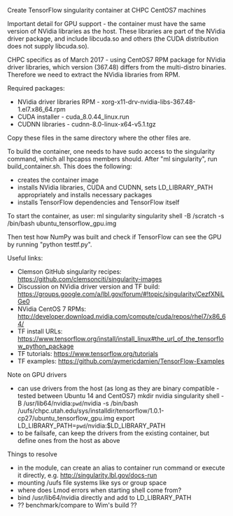 Create TensorFlow singularity container at CHPC CentOS7 machines

Important detail for GPU support - the container must have the same version of NVidia libraries as the host. These libraries are part of the NVidia driver package, and include libcuda.so and others (the CUDA distribution does not supply libcuda.so).

CHPC specifics as of March 2017 - using CentOS7 RPM package for NVidia driver libraries, which version (367.48) differs from the multi-distro binaries. Therefore we need to extract the NVidia libraries from RPM.

Required packages:
- NVidia driver libraries RPM - xorg-x11-drv-nvidia-libs-367.48-1.el7.x86_64.rpm
- CUDA installer - cuda_8.0.44_linux.run
- CUDNN libraries - cudnn-8.0-linux-x64-v5.1.tgz

Copy these files in the same directory where the other files are.

To build the container, one needs to have sudo access to the singularity command, which all hpcapss members should.
After "ml singularity", run build_container.sh. This does the following:
- creates the container image
- installs NVidia libraries, CUDA and CUDNN, sets LD_LIBRARY_PATH appropriately and installs necessary packages
- installs TensorFlow dependencies and TensorFlow itself

To start the container, as user:
ml singularity
singularity shell -B /scratch -s /bin/bash ubuntu_tensorflow_gpu.img

Then test how NumPy was built and check if TensorFlow can see the GPU by running "python testtf.py".

Useful links:
- Clemson GitHub singularity recipes: https://github.com/clemsonciti/singularity-images
- Discussion on NVidia driver version and TF build: https://groups.google.com/a/lbl.gov/forum/#!topic/singularity/CezfXNjLGe0
- NVidia CentOS 7 RPMs: http://developer.download.nvidia.com/compute/cuda/repos/rhel7/x86_64/
- TF install URLs: https://www.tensorflow.org/install/install_linux#the_url_of_the_tensorflow_python_package
- TF tutorials: https://www.tensorflow.org/tutorials
- TF examples: https://github.com/aymericdamien/TensorFlow-Examples

Note on GPU drivers

- can use drivers from the host (as long as they are binary compatible - tested between Ubuntu 14 and CentOS7)
mkdir nvidia
singularity shell -B /usr/lib64/nvidia:`pwd`/nvidia -s /bin/bash /uufs/chpc.utah.edu/sys/installdir/tensorflow/1.0.1-cp27/ubuntu_tensorflow_gpu.img
export LD_LIBRARY_PATH=`pwd`/nvidia:$LD_LIBRARY_PATH
- to be failsafe, can keep the drivers from the existing container, but define ones from the host as above 

Things to resolve
 - in the module, can create an alias to container run command or execute it directly, e.g.
   http://singularity.lbl.gov/docs-run
 - mounting /uufs file systems like sys or group space
 - where does Lmod errors when starting shell come from?
 - bind /usr/lib64/nvidia directly and add to LD_LIBRARY_PATH
 - ?? benchmark/compare to Wim's build ??
